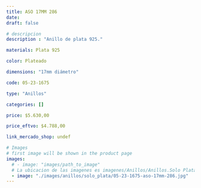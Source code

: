 ```yaml
---
title: ASO 17MM 286
date: 
draft: false

# descripcion
description : "Anillo de plata 925."

materials: Plata 925

color: Plateado

dimensions: "17mm diámetro"

code: 05-23-1675

type: "Anillos"

categories: []

price: $5.630,00

price_eftvo: $4.788,00

link_mercado_shop: undef

# Images
# first image will be shown in the product page
images:
  # - image: "images/path_to_image"
  # La ubicacion de las imagenes es imagenes/Anillos/Anillos.Solo Plata/05-23-1675-aso-17mm-286
  - image: "./images/anillos/solo_plata/05-23-1675-aso-17mm-286.jpg"
---
```

